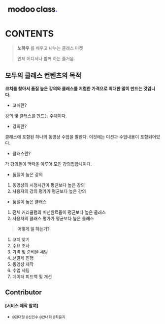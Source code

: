 

![](../assets/image/logo1024.png)

 

# CONTENTS



> **노하우** 를 배우고 나누는 클래스 마켓 
>
> 언제 어디서나 함께 하는 즐거움. 



## **모두의 클래스** 컨텐츠의 목적
**코치를 찾아서 품질 높은 강의와 클래스를 저렴한 가격으로 최대한 많이 만드는 것입니다.**

- 코치란?  

강의 및 클래스를 만드는 주체이다.

- 강의란?  

클래스에 포함된 하나의 동영상 수업을 말한다. 이것에는 미션과 수업내용이 포함되어있다.

- 클래스란?  

각 강의들이 맥락을 이루어 모인 강의집합체이다.

- 품질이 높은 강의
1. 동영상의 시청시간이 평균보다 높은 강의
2. 사용자의 강의 평가가 평균보다 높은 강의

- 품질이 높은 클래스
1. 전체 커리큘럼의 미션완료율이 평균보다 높은 클래스
2. 사용자의 클래스 평가가 평균보다 높은 클래스


> **어떻게 일 하는가?**
1) 코치 찾기
2) 수요 조사
3) 가격 및 준비물 세팅
4) 선결제 진행
5) 동영상 제작
6) 수업 세팅
7) 데이터 피드백 및 개선


##  Contributor 

#### [서비스 제작 참여]

-  `@김대형` `@신민수` `@안내희` `@최윤지`
